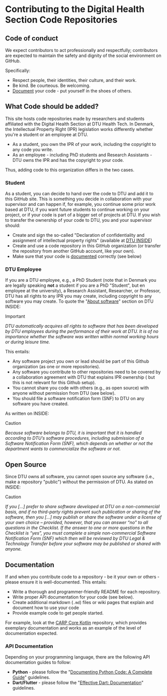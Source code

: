 # Contributing to the Digital Health Section Code Repositories

## Code of conduct

We expect contributors to act professionally and respectfully; contributors are expected to maintain the safety and dignity of the social environment on GitHub. 

Specifically:

* Respect people, their identities, their culture, and their work.
* Be kind. Be courteous. Be welcoming.
* [Document](#Document) your code - put yourself in the shoes of others.

## What Code should be added?

This site hosts code repositories made by researchers and students affiliated with the Digital Health Section at DTU Health Tech. In Denmark, the Intellectual Property Right (IPR) legislation works differently whether you're a student or an employee at DTU.

* As a student, you own the IPR of your work, including the copyright to any code you write.
* As an employee - including PhD students and Research Assistants - DTU owns the IPR and has the copyright to your code.

Thus, adding code to this organization differs in the two cases.

### Student

As a student, you can decide to hand over the code to DTU and add it to this GitHub site. This is something you decide in collaboration with your supervisor and can happen if, for example, you continue some prior work based at DTU, if you want future students to continue working on your project, or if your code is part of a bigger set of projects at DTU. If you wish to transfer the ownership of your code to DTU, you and your supervisor should:

* Create and sign the so-called "Declaration of confidentiality and assignment of intellectual property rights" (available at [DTU INSIDE](https://www.inside.dtu.dk/en/medarbejder/forskning-innovation-og-raadgivning/forskningssamarbejde-jura-og-kontraktforhold/for-kontraktansvarlige/download-templates?rfb=eyJ2IjoxLCJwIjpmYWxzZSwiZGV2IjoiIiwidWlkIjoiMjYzMTA5ODgtYWViOS00YzAyLWI1ZWQtNDg0NDIwZTZjZGJhIiwic2NwIjoiaW50ZXJuYWwiLCJrYmlkIjozNTAsInNpZCI6ImFKTktQcFJWLW5KQ0FqZnJCWkFqSnciLCJhaWQiOjUzMzI3MDQsInNlY2lkIjoxNTQ3ODMwNTgsInN0Ijoid2ViX3NjcmFwZSIsInQiOiJzZWFyY2gifQ))
* Create and use a code repository in this GitHub organization (or transfer the repository from another GitHub account, like your own).
* Make sure that your code is [documented](#Documentation) correctly (see below)

### DTU Employee

If you are a DTU employee, e.g., a PhD Student (note that in Denmark you are legally speaking **not** a student if you are a PhD "Student", but en employee at the university), a Research Assistant, Researcher, or Professor, DTU has all rights to any IPR you may create, including copyright to any software you may create. To quote the "[About software](https://www.inside.dtu.dk/en/medarbejder/forskning-innovation-og-raadgivning/forskningssamarbejde-jura-og-kontraktforhold/om-software)" section on DTU INSIDE:

> [!IMPORTANT]
> _DTU automatically acquires all rights to software that has been developed by DTU employees during the performance of their work at DTU. It is of no importance whether the software was written within normal working hours or during leisure time._

This entails:

* Any software project you own or lead should be part of this Github organization (as one or more repositories).
* Any software you contribute to other repositories need to be covered by a collaboration agreement with DTU that explains IPR ownership ( but this is not relevant for this Github setup).
* You cannot share you code with others (e.g., as open source) with anyone without permission from DTU (see below).
* You should file a software notification form (SNF) to DTU on any software you have created.

As written on INSIDE:

> [!CAUTION]
> _Because software belongs to DTU, it is important that it is handled according to DTU’s software procedures, including submission of a Software Notification Form (SNF), which depends on whether or not the department wants to commercialize the software or not._

 

## Open Source

Since DTU owns all software, you cannot open source any software (i.e., make a repository "public") without the permission of DTU. As stated on INSIDE:

> [!CAUTION]
> _If you [...] prefer to share software developed at DTU on a non-commercial basis, and if no third-party rights prevent such publication or sharing of the software, then you [...] may publish or share the software under a license of your own choice – provided, however, that you can answer “no” to all questions in the Checklist._
> _If the answer to one or more questions in the Checklist is “yes”, you must complete a simple non-commercial Software Notification Form (SNF) which then will be reviewed by DTU Legal & Technology Transfer before your software may be published or shared with anyone._


## Documentation

If and when you contribute code to a repository - be it your own or others - please ensure it is well-documented. This entails:

* Write a thorough and programmer-friendly README for each repository.
* Write proper API documentation for your code (see below).
* Create additional markdown (`.md`) files or wiki pages that explain and document how to use your code
* Provide example code to get people started.

For example, look at the [CARP Core Kotlin](https://github.com/cph-cachet/carp.core-kotlin) repository, which provides exemplary documentation and works as an example of the level of documentation expected.

### API Documentation

Depending on your programming language, there are the following API documentation guides to follow:

* **Python** - please follow the "[Documenting Python Code: A Complete Guide](https://realpython.com/documenting-python-code/)" guidelines.
* **Dart/Flutter** - please follow the "[Effective Dart: Documentation](https://dart.dev/effective-dart/documentation#doc-comments)" guidelines.
